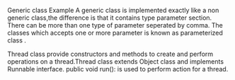 Generic class Example
 A generic class is implemented exactly like a non generic class,the difference is that it contains type parameter section.
 There  can be more  than one type of parameter seperated by comma.
 The classes which accepts one or more parameter is known as parameterized class .
 
 Thread class provide constructors and methods to create and perform operations on a thread.Thread class extends Object class and implements Runnable interface.
 public void run(): is used to perform action for a thread.

